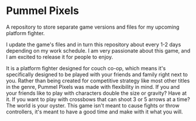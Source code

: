 # Pummel Pixels
 A repository to store separate game versions and files for my upcoming platform fighter.

 I update the game's files and in turn this repository about every 1-2 days depending on my work schedule. I am very passionate about this game, and I am excited to release it for people to enjoy.

 It is a platform fighter designed for couch co-op, which means it's specifically designed to be played with your friends and family right next to you. Rather than being created for competitive strategy like most other titles in the genre, Pummel Pixels was made with flexibility in mind. If you and your friends like to play with characters double the size or gravity? Have at it. If you want to play with crossbows that can shoot 3 or 5 arrows at a time? The world is your oyster. This game isn't meant to cause fights or throw controllers, it's meant to have a good time and make with it what you will.
